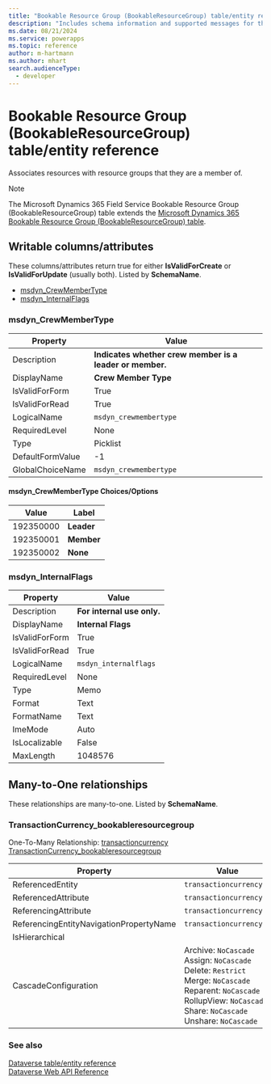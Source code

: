 ```yaml
---
title: "Bookable Resource Group (BookableResourceGroup) table/entity reference (Microsoft Dynamics 365 Field Service)"
description: "Includes schema information and supported messages for the Bookable Resource Group (BookableResourceGroup) table/entity with Microsoft Dynamics 365 Field Service."
ms.date: 08/21/2024
ms.service: powerapps
ms.topic: reference
author: m-hartmann
ms.author: mhart
search.audienceType: 
  - developer
---
```


# Bookable Resource Group (BookableResourceGroup) table/entity reference

Associates resources with resource groups that they are a member of.

> [!NOTE]
> The Microsoft Dynamics 365 Field Service Bookable Resource Group (BookableResourceGroup) table extends the [Microsoft Dynamics 365 Bookable Resource Group (BookableResourceGroup) table](/dynamics365/developer/entities/bookableresourcegroup).



## Writable columns/attributes

These columns/attributes return true for either **IsValidForCreate** or **IsValidForUpdate** (usually both). Listed by **SchemaName**.

- [msdyn_CrewMemberType](#BKMK_msdyn_CrewMemberType)
- [msdyn_InternalFlags](#BKMK_msdyn_InternalFlags)

### <a name="BKMK_msdyn_CrewMemberType"></a> msdyn_CrewMemberType

|Property|Value|
|---|---|
|Description|**Indicates whether crew member is a leader or member.**|
|DisplayName|**Crew Member Type**|
|IsValidForForm|True|
|IsValidForRead|True|
|LogicalName|`msdyn_crewmembertype`|
|RequiredLevel|None|
|Type|Picklist|
|DefaultFormValue|-1|
|GlobalChoiceName|`msdyn_crewmembertype`|

#### msdyn_CrewMemberType Choices/Options

|Value|Label|
|---|---|
|192350000|**Leader**|
|192350001|**Member**|
|192350002|**None**|

### <a name="BKMK_msdyn_InternalFlags"></a> msdyn_InternalFlags

|Property|Value|
|---|---|
|Description|**For internal use only.**|
|DisplayName|**Internal Flags**|
|IsValidForForm|True|
|IsValidForRead|True|
|LogicalName|`msdyn_internalflags`|
|RequiredLevel|None|
|Type|Memo|
|Format|Text|
|FormatName|Text|
|ImeMode|Auto|
|IsLocalizable|False|
|MaxLength|1048576|


## Many-to-One relationships

These relationships are many-to-one. Listed by **SchemaName**.

### <a name="BKMK_TransactionCurrency_bookableresourcegroup"></a> TransactionCurrency_bookableresourcegroup

One-To-Many Relationship: [transactioncurrency TransactionCurrency_bookableresourcegroup](transactioncurrency.md#BKMK_TransactionCurrency_bookableresourcegroup)

|Property|Value|
|---|---|
|ReferencedEntity|`transactioncurrency`|
|ReferencedAttribute|`transactioncurrencyid`|
|ReferencingAttribute|`transactioncurrencyid`|
|ReferencingEntityNavigationPropertyName|`transactioncurrencyid`|
|IsHierarchical||
|CascadeConfiguration|Archive: `NoCascade`<br />Assign: `NoCascade`<br />Delete: `Restrict`<br />Merge: `NoCascade`<br />Reparent: `NoCascade`<br />RollupView: `NoCascade`<br />Share: `NoCascade`<br />Unshare: `NoCascade`|



### See also

[Dataverse table/entity reference](../about-entity-reference.md)  
[Dataverse Web API Reference](/power-apps/developer/data-platform/webapi/reference/about)   

